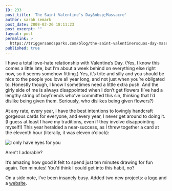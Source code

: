 ```yaml
---
ID: 233
post_title: 'The Saint Valentine’s Day&nbsp;Massacre'
author: sarah semark
post_date: 2008-02-26 18:11:23
post_excerpt: ""
layout: post
permalink: >
  https://triggersandsparks.com/blog/the-saint-valentinersquos-day-massacre/
published: true
---
```

<p>I have a total love-hate relationship with Valentine&rsquo;s Day. (Yes, I know this comes a little late, but I&rsquo;m about a week behind on everything else right now, so it seems somehow fitting.) Yes, it&rsquo;s trite and silly and you should be nice to the people you love all year long, and not just when you&rsquo;re obligated to. Honestly though, I know I sometimes need a little extra push. And the girly side of me is always disappointed when I don&rsquo;t get flowers (I&rsquo;ve had a lengthy string of boyfriends who&rsquo;ve committed this sin, thinking that I&rsquo;d dislike being given them. Seriously, who dislikes being given flowers?)</p>

 <p>At any rate, every year, I have the best intentions to lovingly handcraft gorgeous cards for everyone, and every year, I never get around to doing it. (I guess at least I have my traditions, even if they involve disappointing myself!) This year heralded a near-success, as I threw together a card at the eleventh hour (literally, it was eleven o&rsquo;clock):</p>
 <p><img src="http://triggersandsparks.com/images/photos/eye.gif" alt="I only have eyes for you" />

 </p>
<p>Aren&rsquo;t I adorable?</p>

 <p>It&rsquo;s amazing how good it felt to spend just ten minutes drawing for fun again. Ten minutes! You&rsquo;d think I could get into this habit, no?</p>
 <p>On a side note, I&rsquo;ve been insanely busy. Added two new projects: a <a href="http://www.triggersandsparks.com/project/show/74">logo</a> and a <a href="http://www.triggersandsparks.com/project/show/73">website</a>. </p>